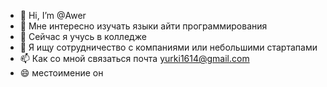 - 👋 Hi, I’m @Awer
- 👀 Мне интересно изучать языки айти программирования
- 🌱 Сейчас я учусь в колледже
- 💞️ Я ищу сотрудничество с компаниями или небольшими стартапами
- 📫 Как со мной связаться почта yurki1614@gmail.com
- 😄 местоимение он

<!---
Awer16/Awer16 is a ✨ special ✨ repository because its `README.md` (this file) appears on your GitHub profile.
You can click the Preview link to take a look at your changes.
--->
